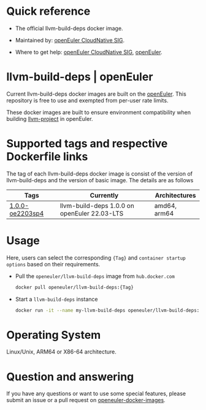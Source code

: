 # Quick reference

- The official llvm-build-deps docker image.

- Maintained by: [openEuler CloudNative SIG](https://gitee.com/openeuler/cloudnative).

- Where to get help: [openEuler CloudNative SIG](https://gitee.com/openeuler/cloudnative), [openEuler](https://gitee.com/openeuler/community).

# llvm-build-deps | openEuler
Current llvm-build-deps docker images are built on the [openEuler](https://repo.openeuler.org/). This repository is free to use and exempted from per-user rate limits.

These docker images are built to ensure environment compatibility when building [llvm-project](https://gitee.com/openeuler/llvm-project) in openEuler. 

# Supported tags and respective Dockerfile links
The tag of each llvm-build-deps docker image is consist of the version of llvm-build-deps and the version of basic image. The details are as follows

| Tags | Currently |  Architectures|
|------|-----------|---------------|
|[1.0.0-oe2203sp4](https://gitee.com/openeuler/openeuler-docker-images/blob/master/llvm-build-deps/1.0.0/22.03-lts-sp4/Dockerfile)| llvm-build-deps 1.0.0 on openEuler 22.03-LTS | amd64, arm64 |


# Usage
Here, users can select the corresponding `{Tag}` and `container startup options` based on their requirements.

- Pull the `openeuler/llvm-build-deps` image from `hub.docker.com`

	```bash
	docker pull openeuler/llvm-build-deps:{Tag}
	```

- Start a `llvm-build-deps` instance

	```bash
	docker run -it --name my-llvm-build-deps openeuler/llvm-build-deps:{Tag}
	```
# Operating System
Linux/Unix, ARM64 or X86-64 architecture.

# Question and answering
If you have any questions or want to use some special features, please submit an issue or a pull request on [openeuler-docker-images](https://gitee.com/openeuler/openeuler-docker-images).
